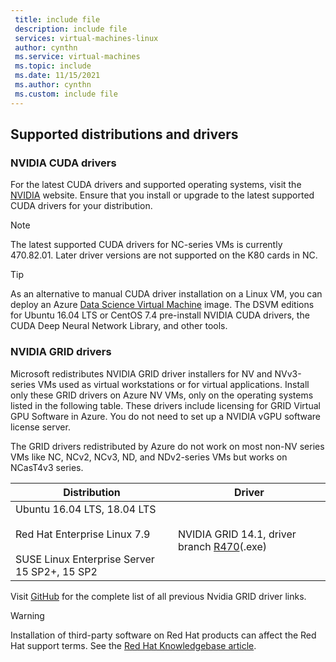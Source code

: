 ```yaml
---
 title: include file
 description: include file
 services: virtual-machines-linux
 author: cynthn
 ms.service: virtual-machines
 ms.topic: include
 ms.date: 11/15/2021
 ms.author: cynthn
 ms.custom: include file
---
```


## Supported distributions and drivers

### NVIDIA CUDA drivers

For the latest CUDA drivers and supported operating systems, visit the [NVIDIA](https://developer.nvidia.com/cuda-zone) website. Ensure that you install or upgrade to the latest supported CUDA drivers for your distribution. 

> [!NOTE]
> The latest supported CUDA drivers for NC-series VMs is currently 470.82.01. Later driver versions are not supported on the K80 cards in NC.
> 

> [!TIP]
> As an alternative to manual CUDA driver installation on a Linux VM, you can deploy an Azure [Data Science Virtual Machine](../articles/machine-learning/data-science-virtual-machine/overview.md) image. The DSVM editions for Ubuntu 16.04 LTS or CentOS 7.4 pre-install NVIDIA CUDA drivers, the CUDA Deep Neural Network Library, and other tools.


### NVIDIA GRID drivers

Microsoft redistributes NVIDIA GRID driver installers for NV and NVv3-series VMs used as virtual workstations or for virtual applications. Install only these GRID drivers on Azure NV VMs, only on the operating systems listed in the following table. These drivers include licensing for GRID Virtual GPU Software in Azure. You do not need to set up a NVIDIA vGPU software license server.

The GRID drivers redistributed by Azure do not work on most non-NV series VMs like NC, NCv2, NCv3, ND, and NDv2-series VMs but works on NCasT4v3 series.

|Distribution|Driver|
| --- | -- |
|Ubuntu 16.04 LTS, 18.04 LTS<br/><br/>Red Hat Enterprise Linux 7.9<br/><br/>SUSE Linux Enterprise Server 15 SP2+, 15 SP2 | NVIDIA GRID 14.1, driver branch [R470](https://go.microsoft.com/fwlink/?linkid=874272)(.exe)|

Visit [GitHub](https://github.com/Azure/azhpc-extensions/blob/master/NvidiaGPU/resources.json) for the complete list of all previous Nvidia GRID driver links.

> [!WARNING] 
> Installation of third-party software on Red Hat products can affect the Red Hat support terms. See the [Red Hat Knowledgebase article](https://access.redhat.com/articles/1067).
>
